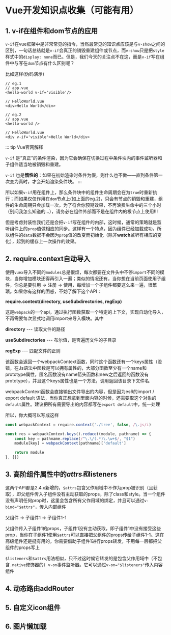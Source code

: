 # Vue开发知识点收集（可能有用）

## 1. v-if在组件和dom节点的应用

 `v-if`在vue框架中是非常常见的指令，当然最常见的知识点应该是与`v-show`之间的区别，一句话总结就是`v-if`会真正的销毁重建组件或节点，而`v-show`只是把`style`样式中的`display: none`而已。但是，我们今天的关注点不在这，而是`v-if`写在组件中与写在`dom`节点有什么区别呢？

比如这样(伪码演示)

```vue
// eg.1
// app.vue
<hello-world v-if='visible'/>
    
// HelloWorld.vue
<div>Hello World</div>
```

```vue
// eg.2
// app.vue
<hello-world />
    
// HelloWorld.vue
<div v-if='visible'>Hello World</div>
```

::: tip Vue官网解释

 `v-if` 是“真正”的条件渲染，因为它会确保在切换过程中条件块内的事件监听器和子组件适当地被销毁和重建。

 `v-if` 也是**惰性的**：如果在初始渲染时条件为假，则什么也不做——直到条件第一次变为真时，才会开始渲染条件块。
:::

所以如果`v-if`用在组件上，那么条件块中的组件生命周期会在为`true`时重新执行；而如果仅仅作用在`dom`节点上(如上面的eg.2)，只会有节点的销毁和重建，组件的生命周期只会加载一次。为了符合你预期效果，不再浪费生命中的三个小时（别问我怎么知道的...），请务必在组件外部而不是在组件内的根节点上使用!!!

但是考虑封装性我们还是会把`v-if`写在组件的内部，这时候，通常的策略就是监听组件上的`prop`值做相应的同步。这样有一个特点，因为组件已经加载成功，所以组件的`data`数据不会因为`prop`值的改变而初始化（除非**watch**监听有相应的变化），起到的缓存上一次操作的效果。

## 2. require.context自动导入
使用`vuex`导入不同的`modules`总是很烦，每次都要在文件头中不停`import`不同的模块，当你增加模块还得再引入一遍；类似的情况还有，当你想在当前页面使用子组件，你总是要引用 -> 注册 -> 使用，每增加一个子组件都要这么来一遍，很繁琐。如果你有这样的困惑，不妨了解下这个API：

**require.context(directory, useSubdirectories, regExp)**

这是`webpack`的一个api，通过执行函数获取一个特定的上下文，实现自动化导入，不再需要每次显式地调用import来导入模块。其中

**directory**  --- 读取文件的路径

**useSubdirectories** --- 布尔值，是否遍历文件的子目录

**regExp** --- 匹配文件的正则

该函数会返回一个webpackContext函数，同时这个函数还有一个keys属性（没错，在Js语法中函数是可以拥有属性的，大部分函数至少有一个name和prototype属性，匿名函数没有name箭头函数和new之后返回的函数没有prototype），并且这个keys属性也是一个方法，调用返回该目录下文件名.

webpackContext函数会直接输出文件导出的内容，但是因为es6的import / export default 语法，当你真正想拿到里面内容的时候，还需要取这个对象的`default`属性。建议把所有需要导出的内容都写在`export default`中，统一处理

所以，你大概可以写成这样
```js
const webpackContext = require.context('./tree', false, /\.js/i)

const res = webpackContext.keys().reduce((module, pathname) => {
    const key = pathname.replace(/^\.\/(.*)\.\w+$/, "$1")
    module[key] = webpackContext(pathname)['default'] 

    return module    
}, {})
```

## 3. 高阶组件属性中的$attrs和$listeners

这两个API都是2.4.x新增的，`$attrs`包含父作用域中不作为prop被识别（且获取），即父组件传入子组件没有主动获取的props，除了class和style。当一个组件没有声明任何prop时，这里会包含所有父作用域的绑定，并且可以通过`v-bind="$attrs"`，传入内部组件

父组件 -> 子组件1 -> 子组件1-1

父组件传入子组件1的props，子组件1没有主动获取，即子组件1中没有接受这些prop，当你在子组件1使用`$attrs`可以直接把父组件的props传给子组件1-1。这在高级组件还是挺有用的，你需要借助子组件1进行props转发，不用每一层都把父组件的props写上

`$listeners`和`$attrs`用法相似，只不过这时候它转发的是包含父作用域中（不包含`.native`修饰器的）`v-on`事件监听器。它可以通过`v-on="$listeners"`传入内容组件

## 4. 动态路由addRouter

## 5. 自定义icon组件

## 6. 图片懒加载